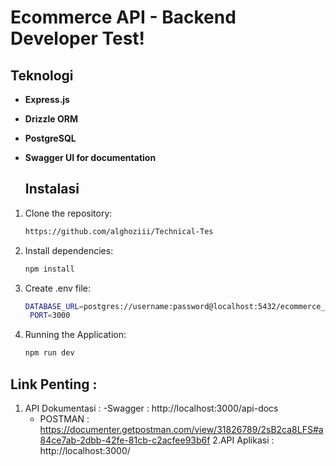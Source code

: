 # Ecommerce API - Backend Developer Test!

## Teknologi 

- **Express.js**
- **Drizzle ORM**
- **PostgreSQL**
- **Swagger UI for documentation**

  ## Instalasi

1. Clone the repository:

   ```bash
   https://github.com/alghoziii/Technical-Tes

2. Install dependencies:
   ```bash
   npm install
3. Create .env file:
   ```bash
   DATABASE_URL=postgres://username:password@localhost:5432/ecommerce_db
    PORT=3000
4. Running the Application:
   ```bash
   npm run dev
## Link Penting :
1. API Dokumentasi :
    -Swagger : http://localhost:3000/api-docs
    - POSTMAN : https://documenter.getpostman.com/view/31826789/2sB2ca8LFS#a84ce7ab-2dbb-42fe-81cb-c2acfee93b6f
2.API Aplikasi : http://localhost:3000/

   




